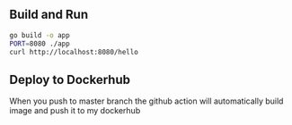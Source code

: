 ## Build and Run
``` sh
go build -o app
PORT=8080 ./app
curl http://localhost:8080/hello
```

## Deploy to Dockerhub
When you push to master branch the github action will automatically build image and push it to my dockerhub